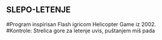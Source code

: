 ## SLEPO-LETENJE
#Program inspirisan Flash igricom Helicopter Game iz 2002. <br />
#Kontrole: Strelica gore za letenje uvis, puštanjem miš pada <br />
